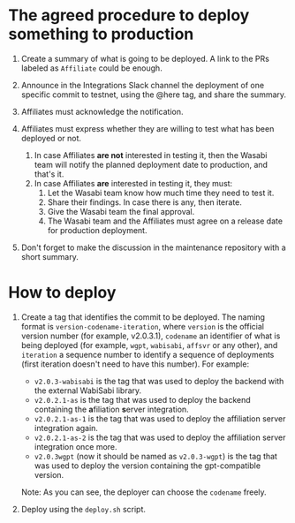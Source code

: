 # The agreed procedure to deploy something to production

1. Create a summary of what is going to be deployed. A link to the PRs labeled as `Affiliate` could be enough.
2. Announce in the Integrations Slack channel the deployment of one specific commit to testnet, using the @here tag, and share the summary.
3. Affiliates must acknowledge the notification.
4. Affiliates must express whether they are willing to test what has been deployed or not.
   1. In case Affiliates **are not** interested in testing it, then the Wasabi team will notify the planned deployment date to production, and that's it.
   2. In case Affiliates **are** interested in testing it, they must:
      1. Let the Wasabi team know how much time they need to test it.
      2. Share their findings. In case there is any, then iterate.
      3. Give the Wasabi team the final approval.
      4. The Wasabi team and the Affiliates must agree on a release date for production deployment.
      
5. Don't forget to make the discussion in the maintenance repository with a short summary.

# How to deploy

1. Create a tag that identifies the commit to be deployed. The naming format is `version-codename-iteration`, where `version` is the official version number (for example, v2.0.3.1), `codename` an identifier of what is being deployed (for example, `wgpt`, `wabisabi`, `affsvr` or any other), and `iteration` a sequence number to identify a sequence of deployments (first iteration doesn't need to have this number). For example:
   - `v2.0.3-wabisabi` is the tag that was used to deploy the backend with the external WabiSabi library.
   - `v2.0.2.1-as` is the tag that was used to deploy the backend containing the **a**filiation **s**erver integration.
   - `v2.0.2.1-as-1` is the tag that was used to deploy the affiliation server integration again.
   - `v2.0.2.1-as-2` is the tag that was used to deploy the affiliation server integration once more.
   - `v2.0.3wgpt` (now it should be named as `v2.0.3-wgpt`) is the tag that was used to deploy the version containing the gpt-compatible version.

   Note: As you can see, the deployer can choose the `codename` freely.

2. Deploy using the `deploy.sh` script.
